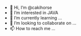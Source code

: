 - 👋 Hi, I’m @cakihorse
- 👀 I’m interested in JAVA
- 🌱 I’m currently learning ...
- 💞️ I’m looking to collaborate on ...
- 📫 How to reach me ...

<!---
cakihorse/cakihorse is a ✨ special ✨ repository because its `README.md` (this file) appears on your GitHub profile.
You can click the Preview link to take a look at your changes.
--->
